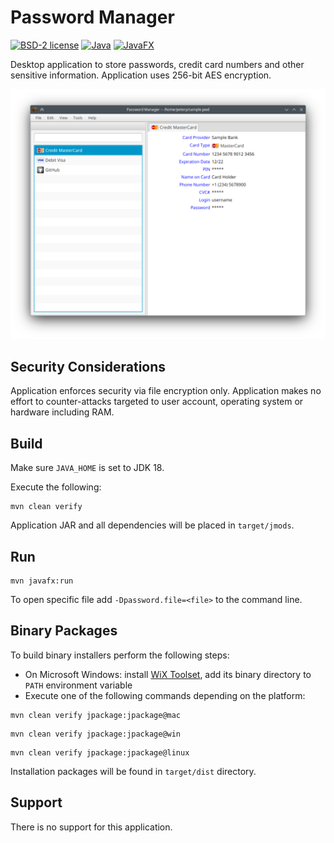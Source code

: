 # Password Manager

[![BSD-2 license](https://img.shields.io/badge/License-BSD--2-informational.svg)](LICENSE)
[![Java](https://img.shields.io/badge/Java-18-orange?logo=java)](https://jdk.java.net/18/)
[![JavaFX](https://img.shields.io/badge/JavaFX-18-orange?logo=java)](https://openjfx.io/)

Desktop application to store passwords, credit card numbers and other sensitive information. 
Application uses 256-bit AES encryption.

![Screenshot](docs/main-window.png)

## Security Considerations

Application enforces security via file encryption only. Application makes no effort to counter-attacks targeted 
to user account, operating system or hardware including RAM.

## Build

Make sure ```JAVA_HOME``` is set to JDK 18.

Execute the following:
```shell script
mvn clean verify
```

Application JAR and all dependencies will be placed in ```target/jmods```.

## Run

```shell script
mvn javafx:run
```

To open specific file add ```-Dpassword.file=<file>``` to the command line.

## Binary Packages

To build binary installers perform the following steps:
* On Microsoft Windows: install [WiX Toolset](https://wixtoolset.org/releases/), add its binary directory to ```PATH``` 
environment variable
* Execute one of the following commands depending on the platform:

```shell script
mvn clean verify jpackage:jpackage@mac
```

```shell script
mvn clean verify jpackage:jpackage@win
```

```shell script
mvn clean verify jpackage:jpackage@linux
```

Installation packages will be found in ```target/dist``` directory.

## Support

There is no support for this application.
